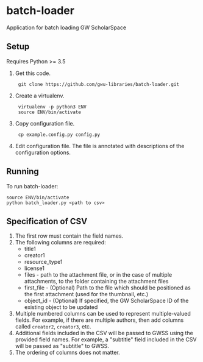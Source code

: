 # batch-loader
Application for batch loading GW ScholarSpace

## Setup
Requires Python >= 3.5

1. Get this code.

        git clone https://github.com/gwu-libraries/batch-loader.git

2. Create a virtualenv.

        virtualenv -p python3 ENV
        source ENV/bin/activate
    
3. Copy configuration file.

        cp example.config.py config.py
    
4. Edit configuration file. The file is annotated with descriptions of the configuration options.

## Running
To run batch-loader:

    source ENV/bin/activate
    python batch_loader.py <path to csv>


## Specification of CSV
1. The first row must contain the field names.
2. The following columns are required:
   - title1
   - creator1
   - resource_type1
   - license1
   - files - path to the attachment file, or in the case of multiple attachments, to the folder containing the attachment files
   - first_file - (Optional) Path to the file which should be positioned as the first attachment (used for the thumbnail, etc.)
   - object_id - (Optional) If specified, the GW ScholarSpace ID of the existing object to be updated
3. Multiple numbered columns can be used to represent multiple-valued fields.  For example, if there are multiple authors, then add columns called `creator2`, `creator3`, etc.
5. Additional fields included in the CSV will be passed to GWSS using the provided 
   field names. For example, a "subtitle" field included in the CSV will be
   passed as "subtitle" to GWSS.
6. The ordering of columns does not matter.
